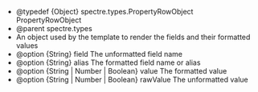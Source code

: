 * @typedef {Object} spectre.types.PropertyRowObject PropertyRowObject
* @parent spectre.types
* An object used by the template to render the fields and their formatted values
* @option {String} field The unformatted field name
* @option {String} alias The formatted field name or alias
* @option {String | Number | Boolean} value The formatted value
* @option {String | Number | Boolean} rawValue The unformatted value

